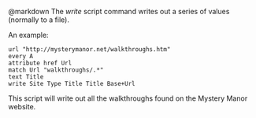 @markdown
The *write* script command writes out a series of values (normally
	to a file).  

An example:

~~~
url "http://mysterymanor.net/walkthroughs.htm"
every A
attribute href Url
match Url "walkthroughs/.*"
text Title
write Site Type Title Title Base+Url
~~~

This script will write out all the walkthroughs found on the Mystery Manor website.
